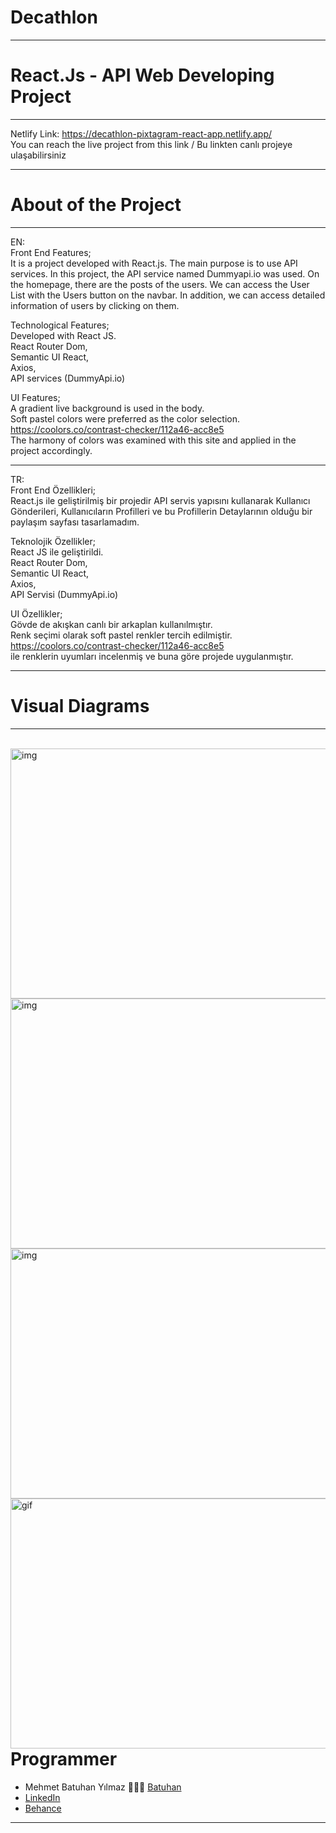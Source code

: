# Decathlon 
---
# React.Js - API Web Developing Project
---
Netlify Link: https://decathlon-pixtagram-react-app.netlify.app/ <br/>
You can reach the live project from this link / Bu linkten canlı projeye ulaşabilirsiniz

---
# About of the Project
---
EN: <br/>
Front End Features; <br/>
It is a project developed with React.js. The main purpose is to use API services. In this project, the API service named Dummyapi.io was used. On the homepage, there are the posts of the users. We can access the User List with the Users button on the navbar. In addition, we can access detailed information of users by clicking on them.

Technological Features; <br/>
Developed with React JS. <br/>
React Router Dom, <br/>
Semantic UI React, <br/>
Axios, <br/>
API services (DummyApi.io) <br/>


UI Features; <br/>
A gradient live background is used in the body. <br/>
Soft pastel colors were preferred as the color selection. <br/>
https://coolors.co/contrast-checker/112a46-acc8e5 <br/>The harmony of colors was examined with this site and applied in the project accordingly.

---

TR: <br/>
Front End Özellikleri; <br/>
React.js ile geliştirilmiş bir projedir API servis yapısını kullanarak Kullanıcı Gönderileri, Kullanıcıların Profilleri ve bu Profillerin Detaylarının olduğu bir paylaşım sayfası tasarlamadım.

Teknolojik Özellikler; <br/>
React JS ile geliştirildi. <br/>
React Router Dom, <br/>
Semantic UI React, <br/>
Axios, <br/>
API Servisi (DummyApi.io) <br/>


UI Özellikler; <br/>
Gövde de akışkan canlı bir arkaplan kullanılmıştır. <br/>
Renk seçimi olarak soft pastel renkler tercih edilmiştir. <br/>
https://coolors.co/contrast-checker/112a46-acc8e5 <br/> ile renklerin uyumları incelenmiş ve buna göre projede uygulanmıştır.


---
# Visual Diagrams
---
<br/>
<img alt="img" src="./" 
        style="float: left; width:650px; height:400px;" />  <br/>
        
<img alt="img" src="./" 
        style="float: left; width:650px; height:400px;" />  <br/>
        
<img alt="img" src="./" 
        style="float: left; width:650px; height:400px;" />  <br/>
        
        
<img alt="gif" src="./" 
        style="float: left; width:650px; height:400px;" /> 



# Programmer
- Mehmet Batuhan Yılmaz 👨🏻‍💻 [Batuhan](https://github.com/mehmetbatuhanyilmaz)
- [LinkedIn](https://www.linkedin.com/in/mehmetbatuhanyilmaz1996/)
- [Behance](https://www.behance.net/mehmetbatuhanyilmaz)
---
